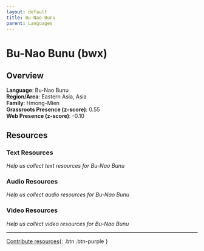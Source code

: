 ```yaml
---
layout: default
title: Bu-Nao Bunu
parent: Languages
---
```


# Bu-Nao Bunu (bwx)

## Overview

**Language**: Bu-Nao Bunu  
**Region/Area**: Eastern Asia, Asia  
**Family**: Hmong-Mien  
**Grassroots Presence (z-score)**: 0.55  
**Web Presence (z-score)**: -0.10  

## Resources

### Text Resources
*Help us collect text resources for Bu-Nao Bunu*

### Audio Resources
*Help us collect audio resources for Bu-Nao Bunu*

### Video Resources
*Help us collect video resources for Bu-Nao Bunu*

---

[Contribute resources](https://forms.office.com/e/1SfLJx3u1r){: .btn .btn-purple }
